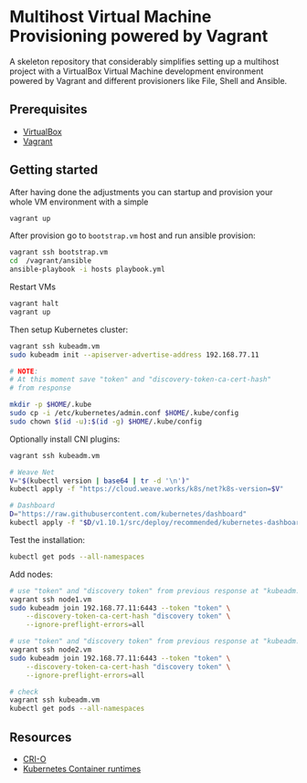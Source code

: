 # Multihost Virtual Machine Provisioning powered by Vagrant

A skeleton repository that considerably simplifies setting up a
multihost project with a VirtualBox Virtual Machine development
environment powered by Vagrant and different provisioners like File,
Shell and Ansible.

## Prerequisites

- [VirtualBox](https://virtualbox.org/)
- [Vagrant](https://vagrantup.com/)


## Getting started

After having done the adjustments you can startup and provision your
whole VM environment with a simple

```bash
vagrant up
```

After provision go to `bootstrap.vm` host and run ansible provision:

```bash
vagrant ssh bootstrap.vm
cd  /vagrant/ansible
ansible-playbook -i hosts playbook.yml
```

Restart VMs

```bash
vagrant halt
vagrant up
```

Then setup Kubernetes cluster:

```bash
vagrant ssh kubeadm.vm
sudo kubeadm init --apiserver-advertise-address 192.168.77.11

# NOTE:
# At this moment save "token" and "discovery-token-ca-cert-hash"
# from response

mkdir -p $HOME/.kube
sudo cp -i /etc/kubernetes/admin.conf $HOME/.kube/config
sudo chown $(id -u):$(id -g) $HOME/.kube/config
```

Optionally install CNI plugins:

```bash
vagrant ssh kubeadm.vm

# Weave Net
V="$(kubectl version | base64 | tr -d '\n')"
kubectl apply -f "https://cloud.weave.works/k8s/net?k8s-version=$V"

# Dashboard
D="https://raw.githubusercontent.com/kubernetes/dashboard"
kubectl apply -f "$D/v1.10.1/src/deploy/recommended/kubernetes-dashboard.yaml"
```

Test the installation:

```bash
kubectl get pods --all-namespaces
```

Add nodes:
```bash
# use "token" and "discovery token" from previous response at "kubeadm.vm" node
vagrant ssh node1.vm
sudo kubeadm join 192.168.77.11:6443 --token "token" \
    --discovery-token-ca-cert-hash "discovery token" \
    --ignore-preflight-errors=all
```

```bash
# use "token" and "discovery token" from previous response at "kubeadm.vm" node
vagrant ssh node2.vm
sudo kubeadm join 192.168.77.11:6443 --token "token" \
    --discovery-token-ca-cert-hash "discovery token" \
    --ignore-preflight-errors=all
```

```bash
# check
vagrant ssh kubeadm.vm
kubectl get pods --all-namespaces
```

## Resources

- [CRI-O](https://cri-o.io/)
- [Kubernetes Container runtimes](https://kubernetes.io/docs/setup/production-environment/container-runtimes/)
